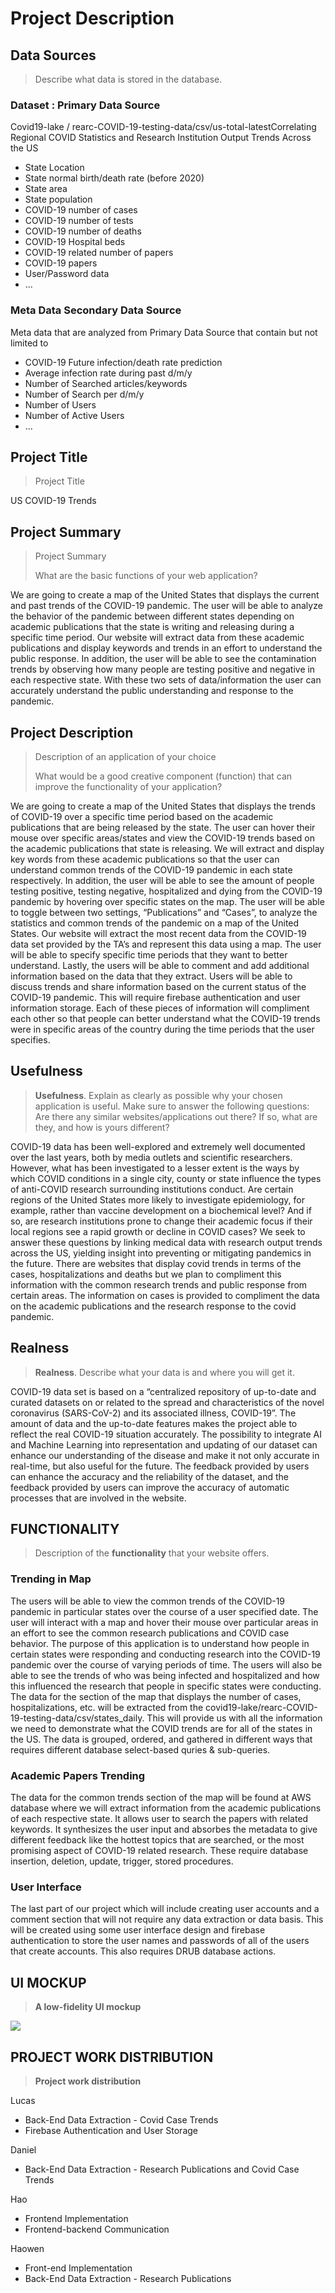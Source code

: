 # Project Description

## Data Sources

>  Describe what data is stored in the database.

### Dataset : Primary Data Source

Covid19-lake / rearc-COVID-19-testing-data/csv/us-total-latestCorrelating Regional COVID Statistics and Research Institution Output Trends Across the US

* State Location
* State normal birth/death rate (before 2020)
* State area
* State population
* COVID-19 number of cases
* COVID-19 number of tests
* COVID-19 number of deaths
* COVID-19 Hospital beds
* COVID-19 related number of papers
* COVID-19 papers
* User/Password data
* ...

### Meta Data Secondary Data Source

Meta data that are analyzed from Primary Data Source that contain but not limited to

* COVID-19 Future infection/death rate prediction
* Average infection rate during past d/m/y
* Number of Searched articles/keywords 
* Number of Search per d/m/y
* Number of Users
* Number of Active Users
* ...

## Project Title 

> Project Title

US COVID-19 Trends 

## Project Summary

> Project Summary
>
> What are the basic functions of your web application?

We are going to create a map of the United States that displays the current and past trends of the COVID-19 pandemic. The user will be able to analyze the behavior of the pandemic between different states depending on academic publications that the state is writing and releasing during a specific time period. Our website will extract data from these academic publications and display keywords and trends in an effort to understand the public response. In addition, the user will be able to see the contamination trends by observing how many people are testing positive and negative in each respective state. With these two sets of data/information the user can accurately understand the public understanding and response to the pandemic. 

## Project Description

> Description of an application of your choice
>
> What would be a good creative component (function) that can improve the functionality of your application?

We are going to create a map of the United States that displays the trends of COVID-19 over a specific time period based on the academic publications that are being released by the state. The user can hover their mouse over specific areas/states and view the COVID-19 trends based on the academic publications that state is releasing. We will extract and display key words from these academic publications so that the user can understand common trends of the COVID-19 pandemic in each state respectively. 
In addition, the user will be able to see the amount of people testing positive, testing negative, hospitalized and dying from the COVID-19 pandemic by hovering over specific states on the map. The user will be able to toggle between two settings, “Publications” and “Cases”, to analyze the statistics and common trends of the pandemic on a map of the United States. Our website will extract the most recent data from the COVID-19 data set provided by the TA’s and represent this data using a map. The user will be able to specify specific time periods that they want to better understand. 
Lastly, the users will be able to comment and add additional information based on the data that they extract. Users will be able to discuss trends and share information based on the current status of the COVID-19 pandemic. This will require firebase authentication and user information storage. 
Each of these pieces of information will compliment each other so that people can better understand what the COVID-19 trends were in specific areas of the country during the time periods that the user specifies. 

## Usefulness

> **Usefulness**. Explain as clearly as possible why your chosen application is useful. Make sure to answer the following questions: Are there any similar websites/applications out there? If so, what are they, and how is yours different?

COVID-19 data has been well-explored and extremely well documented over the last years, both by media outlets and scientific researchers. However, what has been investigated to a lesser extent is the ways by which COVID conditions in a single city, county or state influence the types of anti-COVID research surrounding institutions conduct. Are certain regions of the United States more likely to investigate epidemiology, for example, rather than vaccine development on a biochemical level? And if so, are research institutions prone to change their academic focus if their local regions see a rapid growth or decline in COVID cases? We seek to answer these questions by linking medical data with research output trends across the US, yielding insight into preventing or mitigating pandemics in the future.
There are websites that display covid trends in terms of the cases, hospitalizations and deaths but we plan to compliment this information with the common research trends and public response from certain areas. The information on cases is provided to compliment the data on the academic publications and the research response to the covid pandemic. 

## Realness

> **Realness**. Describe what your data is and where you will get it.

COVID-19 data set is based on a “centralized repository of up-to-date and curated datasets on or related to the spread and characteristics of the novel coronavirus (SARS-CoV-2) and its associated illness, COVID-19”. The amount of data and the up-to-date features makes the project able to reflect the real COVID-19 situation accurately. 
The possibility to integrate AI and Machine Learning into representation and updating of our dataset can enhance our understanding of the disease and make it not only accurate in real-time, but also useful for the future. The feedback provided by users can enhance the accuracy and the reliability of the dataset, and the feedback provided by users can improve the accuracy of automatic processes that are involved in the website.

## FUNCTIONALITY

> Description of the **functionality** that your website offers.

### Trending in Map

The users will be able to view the common trends of the COVID-19 pandemic in particular states over the course of a user specified date. The user will interact with a map and hover their mouse over particular areas in an effort to see the common research publications and COVID case behavior. The purpose of this application is to understand how people in certain states were responding and conducting research into the COVID-19 pandemic over the course of varying periods of time. The users will also be able to see the trends of who was being infected and hospitalized and how this influenced the research that people in specific states were conducting. The data for the section of the map that displays the number of cases, hospitalizations, etc. will be extracted from the covid19-lake/rearc-COVID-19-testing-data/csv/states_daily. This will provide us with all the information we need to demonstrate what the COVID trends are for all of the states in the US.  The data is grouped, ordered, and gathered in different ways that requires different database select-based quries & sub-queries.

### Academic Papers Trending

The data for the common trends section of the map will be found at AWS database where we will extract information from the academic publications of each respective state. It allows user to search the papers with related keywords. It synthesizes the user input and absorbes the metadata to give different feedback like the hottest topics that are searched, or the most promising aspect of COVID-19 related research. These require database insertion, deletion, update, trigger, stored procedures. 

### User Interface

The last part of our project which will include creating user accounts and a comment section that will not require any data extraction or data basis. This will be created using some user interface design and firebase authentication to store the user names and passwords of all of the users that create accounts. This also requires DRUB database actions.



## UI MOCKUP

> **A low-fidelity UI mockup**

![](https://s2.loli.net/2023/02/04/Ndomw3461UbPFGy.jpg)

## PROJECT WORK DISTRIBUTION

> **Project work distribution**

Lucas 

* Back-End Data Extraction - Covid Case Trends
* Firebase Authentication and User Storage 

Daniel 

* Back-End Data Extraction - Research Publications and Covid Case Trends

Hao 

* Frontend Implementation
* Frontend-backend Communication

Haowen

* Front-end Implementation
* Back-End Data Extraction - Research Publications
